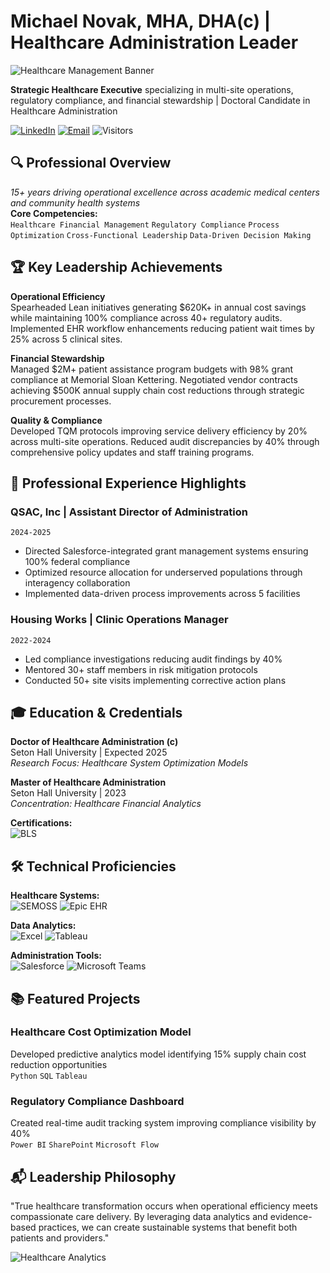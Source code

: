 # Michael Novak, MHA, DHA(c) | Healthcare Administration Leader

![Healthcare Management Banner](https://via.placeholder.com/1920x300/004D6D/FFFFFF?text=Transforming+Healthcare+Through+Operational+Excellence)

**Strategic Healthcare Executive** specializing in multi-site operations, regulatory compliance, and financial stewardship | Doctoral Candidate in Healthcare Administration

[![LinkedIn](https://img.shields.io/badge/LinkedIn-0A66C2?style=flat&logo=linkedin&logoColor=white)](https://linkedin.com/in/mnovak07306)
[![Email](https://img.shields.io/badge/Email-D14836?style=flat&logo=gmail&logoColor=white)](mailto:mwn8721@gmail.com)
![Visitors](https://visitor-badge.laobi.icu/badge?page_id=mwn8721.mwn8721)

## 🔍 Professional Overview
*15+ years driving operational excellence across academic medical centers and community health systems*  
**Core Competencies:**  
`Healthcare Financial Management` `Regulatory Compliance` `Process Optimization` `Cross-Functional Leadership` `Data-Driven Decision Making`

## 🏆 Key Leadership Achievements
**Operational Efficiency**  
Spearheaded Lean initiatives generating $620K+ in annual cost savings while maintaining 100% compliance across 40+ regulatory audits. Implemented EHR workflow enhancements reducing patient wait times by 25% across 5 clinical sites.

**Financial Stewardship**  
Managed $2M+ patient assistance program budgets with 98% grant compliance at Memorial Sloan Kettering. Negotiated vendor contracts achieving $500K annual supply chain cost reductions through strategic procurement processes.

**Quality & Compliance**  
Developed TQM protocols improving service delivery efficiency by 20% across multi-site operations. Reduced audit discrepancies by 40% through comprehensive policy updates and staff training programs.

## 💼 Professional Experience Highlights

### QSAC, Inc | Assistant Director of Administration
`2024-2025`  
- Directed Salesforce-integrated grant management systems ensuring 100% federal compliance  
- Optimized resource allocation for underserved populations through interagency collaboration  
- Implemented data-driven process improvements across 5 facilities

### Housing Works | Clinic Operations Manager
`2022-2024`  
- Led compliance investigations reducing audit findings by 40%  
- Mentored 30+ staff members in risk mitigation protocols  
- Conducted 50+ site visits implementing corrective action plans

## 🎓 Education & Credentials
**Doctor of Healthcare Administration (c)**  
Seton Hall University | Expected 2025  
*Research Focus: Healthcare System Optimization Models*

**Master of Healthcare Administration**  
Seton Hall University | 2023  
*Concentration: Healthcare Financial Analytics*

**Certifications:**  
![BLS](https://img.shields.io/badge/BLS_Certified-2027-critical)

## 🛠 Technical Proficiencies
**Healthcare Systems:**  
![SEMOSS](https://img.shields.io/badge/SEMOSS-Expert-009688) ![Epic EHR](https://img.shields.io/badge/Epic_EHR-Proficient-4285F4)

**Data Analytics:**  
![Excel](https://img.shields.io/badge/Excel-Expert-217346) ![Tableau](https://img.shields.io/badge/Tableau-Intermediate-E97627)

**Administration Tools:**  
![Salesforce](https://img.shields.io/badge/Salesforce-Certified-00A1E0) ![Microsoft Teams](https://img.shields.io/badge/Teams-Admin-6264A7)

## 📚 Featured Projects

### Healthcare Cost Optimization Model
Developed predictive analytics model identifying 15% supply chain cost reduction opportunities  
`Python` `SQL` `Tableau`

### Regulatory Compliance Dashboard
Created real-time audit tracking system improving compliance visibility by 40%  
`Power BI` `SharePoint` `Microsoft Flow`

## 📬 Leadership Philosophy
"True healthcare transformation occurs when operational efficiency meets compassionate care delivery. By leveraging data analytics and evidence-based practices, we can create sustainable systems that benefit both patients and providers."

![Healthcare Analytics](https://via.placeholder.com/600x200/004D6D/FFFFFF?text=Data-Driven+Solutions+for+Modern+Healthcare+Challenges)
